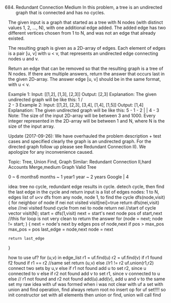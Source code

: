684. Redundant Connection
Medium
In this problem, a tree is an undirected graph that is connected and has no cycles.

The given input is a graph that started as a tree with N nodes (with distinct values 1, 2, ..., N), with one additional edge added. The added edge has two different vertices chosen from 1 to N, and was not an edge that already existed.

The resulting graph is given as a 2D-array of edges. Each element of edges is a pair [u, v] with u < v, that represents an undirected edge connecting nodes u and v.

Return an edge that can be removed so that the resulting graph is a tree of N nodes. If there are multiple answers, return the answer that occurs last in the given 2D-array. The answer edge [u, v] should be in the same format, with u < v.

Example 1:
Input: [[1,2], [1,3], [2,3]]
Output: [2,3]
Explanation: The given undirected graph will be like this:
  1
 / \
2 - 3
Example 2:
Input: [[1,2], [2,3], [3,4], [1,4], [1,5]]
Output: [1,4]
Explanation: The given undirected graph will be like this:
5 - 1 - 2
    |   |
    4 - 3
Note:
The size of the input 2D-array will be between 3 and 1000.
Every integer represented in the 2D-array will be between 1 and N, where N is the size of the input array.

Update (2017-09-26):
We have overhauled the problem description + test cases and specified clearly the graph is an undirected graph. For the directed graph follow up please see Redundant Connection II). We apologize for any inconvenience caused.

Topic: Tree, Union Find, Graph
Similar: 
Redundant Connection II,hard 
Accounts Merge,medium
Graph Valid  Tree

0 ~ 6 months6 months ~ 1 year1 year ~ 2 years
Google | 4

idea: 
tree no cycle, redundant edge results in cycle. 
detech cycle, then find the last edge in the cycle and return
input is a list of edges
nodes: 1 to N, edges list of u<v
dfs from any node, node 1, to find the cycle
dfs(node,visit) {
	for neighbor of node
		if nei not visited
			visit[nei]=true
			return dfs(nei,visit)
		else //nei visited
			found cycle from nei to node
			return nei //start of cycle
vector<bool> visit(N);
start = dfs(1,visit)
next = start's next node
pos of start,next
//this for loop is not very clean to return the answer
for (node = next; node != start; ) {
	next = node's next by edges	
	pos of node,next
	if pos > max_pos
		max_pos = pos
		last_edge = node,next
	node = next

	return last_edge
}  

how to use uf? 
for (u,v) in edge_list
	r1 = uf.find(u)
	r2 = uf.find(v)
	if r1 found f2 found 
		if r1 == r2 //same set
			return (u,v)
		else //r1 != r2
			uf.union(r1,r2)
			connect two sets by u,v
	else 
		if r1 not found
			add u to set r2,  since u connected to v
		else if r2 not found
			add v to set r1, since v connected to u
		else // r1 not found and r2 not found
			add(u).add(v), add u and v to the same set
my raw idea with uf was formed when i was not clear with uf
a set with union and find operation, find always return root
no insert op for uf set!!!!
so init constructor set with all elements
then union or find, union will call find
	

